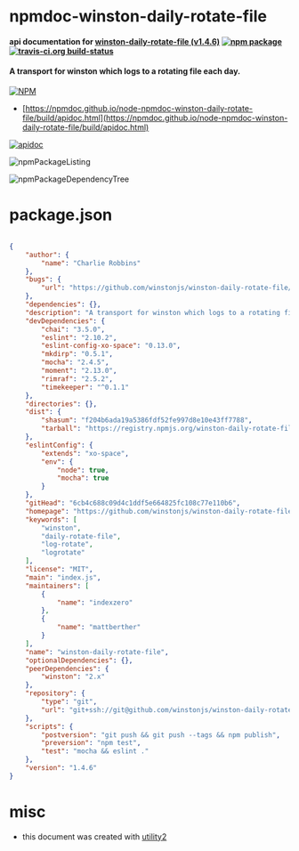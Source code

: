# npmdoc-winston-daily-rotate-file

#### api documentation for  [winston-daily-rotate-file (v1.4.6)](https://github.com/winstonjs/winston-daily-rotate-file#readme)  [![npm package](https://img.shields.io/npm/v/npmdoc-winston-daily-rotate-file.svg?style=flat-square)](https://www.npmjs.org/package/npmdoc-winston-daily-rotate-file) [![travis-ci.org build-status](https://api.travis-ci.org/npmdoc/node-npmdoc-winston-daily-rotate-file.svg)](https://travis-ci.org/npmdoc/node-npmdoc-winston-daily-rotate-file)

#### A transport for winston which logs to a rotating file each day.

[![NPM](https://nodei.co/npm/winston-daily-rotate-file.png?downloads=true&downloadRank=true&stars=true)](https://www.npmjs.com/package/winston-daily-rotate-file)

- [https://npmdoc.github.io/node-npmdoc-winston-daily-rotate-file/build/apidoc.html](https://npmdoc.github.io/node-npmdoc-winston-daily-rotate-file/build/apidoc.html)

[![apidoc](https://npmdoc.github.io/node-npmdoc-winston-daily-rotate-file/build/screenCapture.buildCi.browser.%252Ftmp%252Fbuild%252Fapidoc.html.png)](https://npmdoc.github.io/node-npmdoc-winston-daily-rotate-file/build/apidoc.html)

![npmPackageListing](https://npmdoc.github.io/node-npmdoc-winston-daily-rotate-file/build/screenCapture.npmPackageListing.svg)

![npmPackageDependencyTree](https://npmdoc.github.io/node-npmdoc-winston-daily-rotate-file/build/screenCapture.npmPackageDependencyTree.svg)



# package.json

```json

{
    "author": {
        "name": "Charlie Robbins"
    },
    "bugs": {
        "url": "https://github.com/winstonjs/winston-daily-rotate-file/issues"
    },
    "dependencies": {},
    "description": "A transport for winston which logs to a rotating file each day.",
    "devDependencies": {
        "chai": "3.5.0",
        "eslint": "2.10.2",
        "eslint-config-xo-space": "0.13.0",
        "mkdirp": "0.5.1",
        "mocha": "2.4.5",
        "moment": "2.13.0",
        "rimraf": "2.5.2",
        "timekeeper": "^0.1.1"
    },
    "directories": {},
    "dist": {
        "shasum": "f204b6ada19a5386fdf52fe997d8e10e43ff7788",
        "tarball": "https://registry.npmjs.org/winston-daily-rotate-file/-/winston-daily-rotate-file-1.4.6.tgz"
    },
    "eslintConfig": {
        "extends": "xo-space",
        "env": {
            "node": true,
            "mocha": true
        }
    },
    "gitHead": "6cb4c688c09d4c1ddf5e664825fc108c77e110b6",
    "homepage": "https://github.com/winstonjs/winston-daily-rotate-file#readme",
    "keywords": [
        "winston",
        "daily-rotate-file",
        "log-rotate",
        "logrotate"
    ],
    "license": "MIT",
    "main": "index.js",
    "maintainers": [
        {
            "name": "indexzero"
        },
        {
            "name": "mattberther"
        }
    ],
    "name": "winston-daily-rotate-file",
    "optionalDependencies": {},
    "peerDependencies": {
        "winston": "2.x"
    },
    "repository": {
        "type": "git",
        "url": "git+ssh://git@github.com/winstonjs/winston-daily-rotate-file.git"
    },
    "scripts": {
        "postversion": "git push && git push --tags && npm publish",
        "preversion": "npm test",
        "test": "mocha && eslint ."
    },
    "version": "1.4.6"
}
```



# misc
- this document was created with [utility2](https://github.com/kaizhu256/node-utility2)
